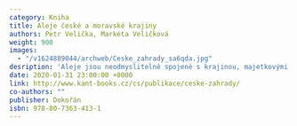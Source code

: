 ```yaml
---
category: Kniha
title: Aleje české a moravské krajiny
authors: Petr Velička, Markéta Veličková
weight: 900
images:
  - "/v1624889044/archweb/Ceske_zahrady_sa6qda.jpg"
desription: 'Aleje jsou neodmyslitelně spojené s krajinou, majetkovými poměry, politikou, financemi a kulturou. Impulzem k sepsání této knihy byl dokumentární film "Aleje jako součást naší krajiny", který vznikl režisérským vedením Ljuby Václavové v roce 2007, na němž se oba autoři spolupodíleli. Od té doby stále přibývá otázek typu: Proč zachovávat aleje? Nejsou příliš nebezpečné? Je důležitý jejich kulturní a historický odkaz? Co znamenají pro paměť krajiny? Je možná v dnešním rychlém světě symbióza automobilů a stromů podél silnic? Na tyto a další otázky hledá kniha odpovědi. Doufáme, že bude pokračováním otevřené debaty tolik diskutovaného a poutavého příběhu alejí.'
date: 2020-01-31 23:00:00 +0000
link: http://www.kant-books.cz/cs/publikace/ceske-zahrady/
co-authors: ""
publisher: Dokořán
isbn: 978-80-7363-413-1
---
```

